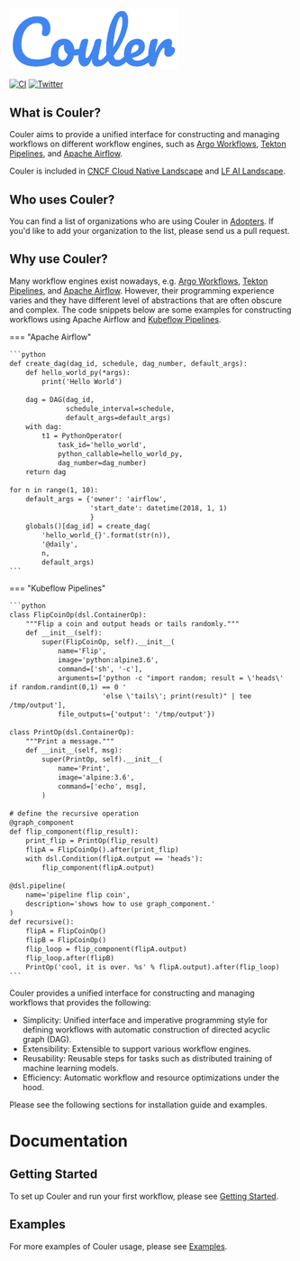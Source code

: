 <img width="300px" src="./assets/logo.svg" alt="Couler Logo">

[![CI](https://github.com/couler-proj/couler/workflows/CI/badge.svg)](https://github.com/couler-proj/couler/actions?query=event%3Apush+branch%3Amaster)
[![Twitter](https://img.shields.io/badge/@CoulerProject--_.svg?style=social&logo=twitter)](https://twitter.com/CoulerProject)

## What is Couler?

Couler aims to provide a unified interface for constructing and managing workflows on
different workflow engines, such as [Argo Workflows](https://github.com/argoproj/argo), [Tekton Pipelines](https://tekton.dev/), and [Apache Airflow](https://airflow.apache.org/).

Couler is included in [CNCF Cloud Native Landscape](https://landscape.cncf.io/) and [LF AI Landscape](https://landscape.lfai.foundation).

## Who uses Couler?

You can find a list of organizations who are using Couler in [Adopters](adopters.md). If you'd like to add your organization to the list, please send us a pull request.

## Why use Couler?

Many workflow engines exist nowadays, e.g. [Argo Workflows](https://github.com/argoproj/argo), [Tekton Pipelines](https://tekton.dev/), and [Apache Airflow](https://airflow.apache.org/).
However, their programming experience varies and they have different level of abstractions
that are often obscure and complex. The code snippets below are some examples for constructing workflows
using Apache Airflow and [Kubeflow Pipelines](https://github.com/kubeflow/pipelines/).

=== "Apache Airflow"

    ```python
    def create_dag(dag_id, schedule, dag_number, default_args):
        def hello_world_py(*args):
            print('Hello World')
    
        dag = DAG(dag_id,
                  schedule_interval=schedule,
                  default_args=default_args)
        with dag:
            t1 = PythonOperator(
                task_id='hello_world',
                python_callable=hello_world_py,
                dag_number=dag_number)
        return dag
    
    for n in range(1, 10):
        default_args = {'owner': 'airflow',
                        'start_date': datetime(2018, 1, 1)
                        }
        globals()[dag_id] = create_dag(
            'hello_world_{}'.format(str(n)),
            '@daily',
            n,
            default_args)
    ```

=== "Kubeflow Pipelines"

    ```python
    class FlipCoinOp(dsl.ContainerOp):
        """Flip a coin and output heads or tails randomly."""
        def __init__(self):
            super(FlipCoinOp, self).__init__(
                name='Flip',
                image='python:alpine3.6',
                command=['sh', '-c'],
                arguments=['python -c "import random; result = \'heads\' if random.randint(0,1) == 0 '
                           'else \'tails\'; print(result)" | tee /tmp/output'],
                file_outputs={'output': '/tmp/output'})
    
    class PrintOp(dsl.ContainerOp):
        """Print a message."""
        def __init__(self, msg):
            super(PrintOp, self).__init__(
                name='Print',
                image='alpine:3.6',
                command=['echo', msg],
            )
    
    # define the recursive operation
    @graph_component
    def flip_component(flip_result):
        print_flip = PrintOp(flip_result)
        flipA = FlipCoinOp().after(print_flip)
        with dsl.Condition(flipA.output == 'heads'):
            flip_component(flipA.output)
    
    @dsl.pipeline(
        name='pipeline flip coin',
        description='shows how to use graph_component.'
    )
    def recursive():
        flipA = FlipCoinOp()
        flipB = FlipCoinOp()
        flip_loop = flip_component(flipA.output)
        flip_loop.after(flipB)
        PrintOp('cool, it is over. %s' % flipA.output).after(flip_loop)
    ```


Couler provides a unified interface for constructing and managing workflows that provides the following:

* Simplicity: Unified interface and imperative programming style for defining workflows with automatic construction of directed acyclic graph (DAG).
* Extensibility: Extensible to support various workflow engines.
* Reusability: Reusable steps for tasks such as distributed training of machine learning models.
* Efficiency: Automatic workflow and resource optimizations under the hood.

Please see the following sections for installation guide and examples.

# Documentation

## Getting Started

To set up Couler and run your first workflow, please see [Getting Started](./getting-started.md).

## Examples

For more examples of Couler usage, please see [Examples](./examples.md).
